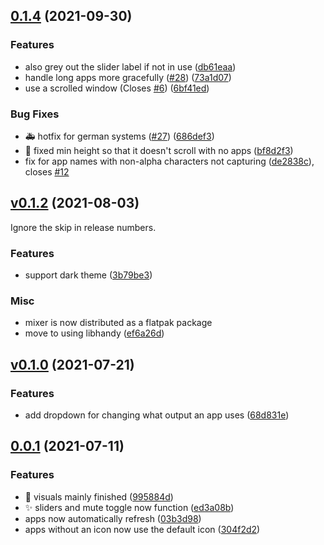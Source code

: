 ## [0.1.4](https://github.com/ChildishGiant/mixer/compare/v0.1.3...v0.1.4) (2021-09-30)


### Features

* also grey out the slider label if not in use ([db61eaa](https://github.com/ChildishGiant/mixer/commit/db61eaad19cc631ed977e34c37803be4ca030a5f))
* handle long apps more gracefully ([#28](https://github.com/ChildishGiant/mixer/issues/28)) ([73a1d07](https://github.com/ChildishGiant/mixer/commit/73a1d078113a582acc7804ab7d744b1e2fcea4c7))
* use a scrolled window (Closes [#6](https://github.com/ChildishGiant/mixer/issues/6)) ([6bf41ed](https://github.com/ChildishGiant/mixer/commit/6bf41ed5d83dfc5c3a041348b1c5ffb17891a228))


### Bug Fixes

* :ambulance: hotfix for german systems ([#27](https://github.com/ChildishGiant/mixer/issues/27)) ([686def3](https://github.com/ChildishGiant/mixer/commit/686def3b9a6c994d728ecdb3c140648bf9707521))
* :bug: fixed min height so that it doesn't scroll with no apps ([bf8d2f3](https://github.com/ChildishGiant/mixer/commit/bf8d2f34566cddb2a521e4d279af785cced55fae))
* fix for app names with non-alpha characters not capturing ([de2838c](https://github.com/ChildishGiant/mixer/commit/de2838c33b266d817abd8800326be5066f0f144e)), closes [#12](https://github.com/ChildishGiant/mixer/issues/12)

## [v0.1.2](https://github.com/ChildishGiant/Mixer/compare/v0.1.0...v0.1.2) (2021-08-03)
Ignore the skip in release numbers.
### Features

* support dark theme ([3b79be3](https://github.com/ChildishGiant/Mixer/commit/3b79be3a43b895491871f7404c1ab0388e3ae9fd))

### Misc

* mixer is now distributed as a flatpak package
* move to using libhandy ([ef6a26d](https://github.com/ChildishGiant/mixer/commit/ef6a26d7d5f98cbb47c6fed9609306965bfec9d7))


## [v0.1.0](https://github.com/ChildishGiant/Mixer/compare/0.0.1...v0.1.0) (2021-07-21)

### Features

* add dropdown for changing what output an app uses ([68d831e](https://github.com/ChildishGiant/Mixer/commit/68d831eb249d6c7b4c593cd9e4ac1807eb648edc))



## [0.0.1](https://github.com/ChildishGiant/Mixer/compare/f5c29056c4e66951ac5b5b1a06b604e02dd9c05a...0.0.1) (2021-07-11)

### Features

* :tada: visuals mainly finished ([995884d](https://github.com/ChildishGiant/Mixer/commit/995884d1467072b74af2ab90f45d39b6823eff1a))
* ✨️ sliders and mute toggle now function ([ed3a08b](https://github.com/ChildishGiant/Mixer/commit/ed3a08bcec30c5fd10514aa17dd4fc199a169ef6))
* apps now automatically refresh ([03b3d98](https://github.com/ChildishGiant/Mixer/commit/03b3d98517227c1fb7f1e28bd172bc4b433b0f52))
* apps without an icon now use the default icon ([304f2d2](https://github.com/ChildishGiant/Mixer/commit/304f2d28a0b39a59b9e26afdd6c36f870cef693f))



